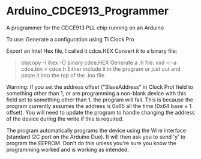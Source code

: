 # Arduino_CDCE913_Programmer
A programmer for the CDCE913 PLL chip running on an Arduino

To use:
Generate a configuration using TI Clock Pro

Export an Intel Hex file, I called it cdce.HEX
Convert it to a binary file:
> objcopy -I ihex -O binary cdce.HEX
Generate a .h file:
> xxd -i -a cdce.bin > cdce.h
Either include it in the program or just cut and paste it into the top of the .ino file

Warning: If you set the address offset ("SlaveAddress" in Clock Pro) field to something other than 1, or are programming a non-blank device with this field set to something other than 1, the program will fail.
This is because the program currently assumes the address is 0x65 all the time (0x64 base + 1 offset). You will need to update the program to handle changing the address of the device during the write if this is required.

The program automatically programs the device using the Wire interface (standard I2C port on the Arduino Due). It will then ask you to send 'y' to program the EEPROM. Don't do this unless you're sure you know the programming worked and is working as intended.

